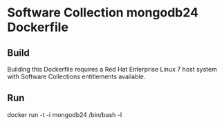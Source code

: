 Software Collection mongodb24 Dockerfile
===================

Build
-----

Building this Dockerfile requires a Red Hat Enterprise Linux 7 host
system with Software Collections entitlements available.

Run
---

docker run -t -i mongodb24 /bin/bash -l
